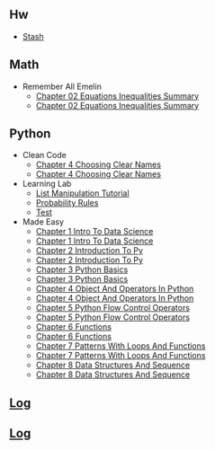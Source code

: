 
## Hw
  * [Stash](HW/stash.py)

## Math
  * Remember All Emelin
    * [Chapter 02 Equations Inequalities Summary](Math/remember_all_emelin/chapter_02_equations_inequalities_summary.ipynb)
    * [Chapter 02 Equations Inequalities Summary](Math/remember_all_emelin/chapter_02_equations_inequalities_summary.py)

## Python
  * Clean Code
    * [Chapter 4 Choosing Clear Names](Python/clean_code/chapter_4_choosing_clear_names.ipynb)
    * [Chapter 4 Choosing Clear Names](Python/clean_code/chapter_4_choosing_clear_names.py)
  * Learning Lab
    * [List Manipulation Tutorial](Python/learning_lab/list_manipulation_tutorial.py)
    * [Probability Rules](Python/learning_lab/probability_rules.py)
    * [Test](Python/learning_lab/test.py)
  * Made Easy
    * [Chapter 1 Intro To Data Science](Python/made_easy/chapter_1_intro_to_data_science.ipynb)
    * [Chapter 1 Intro To Data Science](Python/made_easy/chapter_1_intro_to_data_science.py)
    * [Chapter 2 Introduction To Py](Python/made_easy/chapter_2_introduction_to_py.ipynb)
    * [Chapter 2 Introduction To Py](Python/made_easy/chapter_2_introduction_to_py.py)
    * [Chapter 3 Python Basics](Python/made_easy/chapter_3_python_basics.ipynb)
    * [Chapter 3 Python Basics](Python/made_easy/chapter_3_python_basics.py)
    * [Chapter 4 Object And Operators In Python](Python/made_easy/chapter_4_object_and_operators_in_python.ipynb)
    * [Chapter 4 Object And Operators In Python](Python/made_easy/chapter_4_object_and_operators_in_python.py)
    * [Chapter 5 Python Flow Control Operators](Python/made_easy/chapter_5_python_flow_control_operators.ipynb)
    * [Chapter 5 Python Flow Control Operators](Python/made_easy/chapter_5_python_flow_control_operators.py)
    * [Chapter 6 Functions](Python/made_easy/chapter_6_functions.ipynb)
    * [Chapter 6 Functions](Python/made_easy/chapter_6_functions.py)
    * [Chapter 7 Patterns With Loops And Functions](Python/made_easy/chapter_7_patterns_with_loops_and_functions.ipynb)
    * [Chapter 7 Patterns With Loops And Functions](Python/made_easy/chapter_7_patterns_with_loops_and_functions.py)
    * [Chapter 8 Data Structures And Sequence](Python/made_easy/chapter_8_data_structures_and_sequence.ipynb)
    * [Chapter 8 Data Structures And Sequence](Python/made_easy/chapter_8_data_structures_and_sequence.py)

## [Log](/log.ipynb)

## [Log](/log.py)

